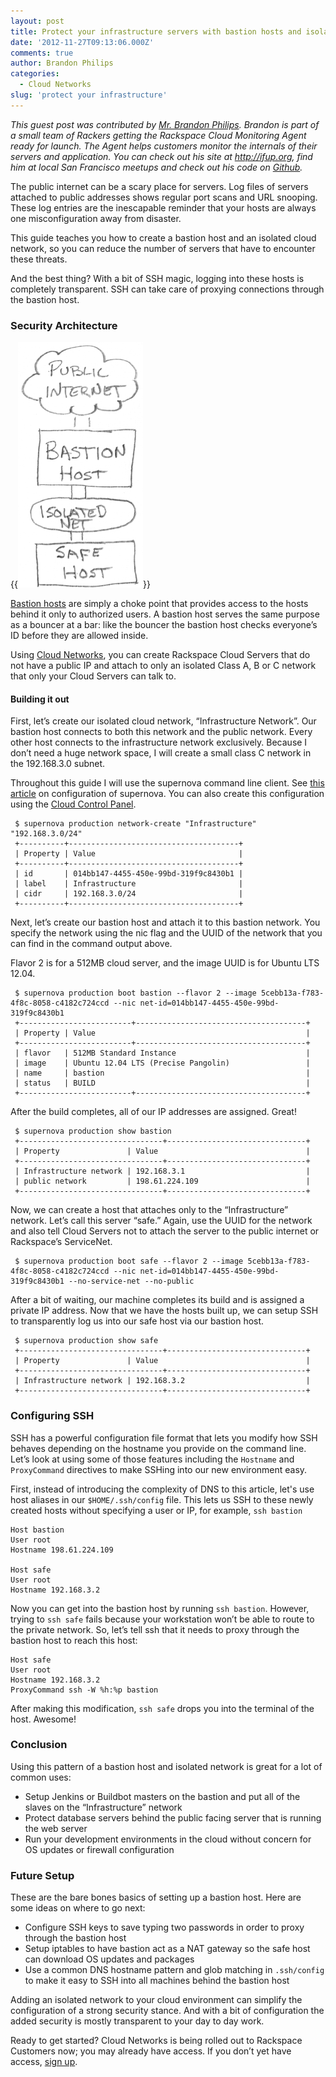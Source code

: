 ```yaml
---
layout: post
title: Protect your infrastructure servers with bastion hosts and isolated Cloud Networks
date: '2012-11-27T09:13:06.000Z'
comments: true
author: Brandon Philips
categories:
  - Cloud Networks
slug: 'protect your infrastructure' 
---
```


*This guest post was contributed by [Mr. Brandon Philips](http://www.linkedin.com/in/brandonphilips).
Brandon is part of a small team of Rackers getting the Rackspace Cloud Monitoring
Agent ready for launch. The Agent helps customers monitor the internals of their
servers and application. You can check out his site at <http://ifup.org>, find
him at local San Francisco meetups and check out his code on [Github](https://github.com/philips).*

The public internet can be a scary place for servers. Log files of servers
attached to public addresses shows regular port scans and URL snooping. These
log entries are the inescapable reminder that your hosts are always one
misconfiguration away from disaster.

This guide teaches you how to create a bastion host and an isolated cloud network,
so you can reduce the number of servers that have to encounter these threats.
<!--more-->

And the best thing? With a bit of SSH magic, logging into these hosts is
completely transparent. SSH can take care of proxying connections through the
bastion host.

### Security Architecture

{{<img src="arch.png" title="" alt="">}}


[Bastion hosts](https://en.wikipedia.org/wiki/Bastion_host) are simply a choke
point that provides access to the hosts behind it only to authorized users. A
bastion host serves the same purpose as a bouncer at a bar: like the bouncer the
bastion host checks everyone’s ID before they are allowed inside.

Using [Cloud Networks](https://docs.rackspace.com/servers/api/v2/cn-gettingstarted/content/ch_overview.html),
you can create Rackspace Cloud Servers that do not have a public IP and attach
to only an isolated Class A, B or C network that only your Cloud Servers can
talk to.

#### Building it out

First, let’s create our isolated cloud network, “Infrastructure Network”. Our
bastion host connects to both this network and the public network. Every other
host connects to the infrastructure network exclusively. Because I don’t need a
huge network space, I will create a small class C network in the 192.168.3.0 subnet.

Throughout this guide I will use the supernova command line client. See
[this article](https://docs.rackspace.com/servers/api/v2/cn-gettingstarted/content/section_gs_install_nova.html)
on configuration of supernova. You can also create this configuration using the
[Cloud Control Panel](https://mycloud.rackspace.com/).

	 $ supernova production network-create "Infrastructure" "192.168.3.0/24"
	 +----------+--------------------------------------+
	 | Property | Value                                |
	 +----------+--------------------------------------+
	 | id       | 014bb147-4455-450e-99bd-319f9c8430b1 |
	 | label    | Infrastructure                       |
	 | cidr     | 192.168.3.0/24                       |
	 +----------+--------------------------------------+

Next, let’s create our bastion host and attach it to this bastion network. You
specify the network using the nic flag and the UUID of the network that you can
find in the command output above.

Flavor 2 is for a 512MB cloud server, and the image UUID is for Ubuntu LTS 12.04.

	 $ supernova production boot bastion --flavor 2 --image 5cebb13a-f783-4f8c-8058-c4182c724ccd --nic net-id=014bb147-4455-450e-99bd-319f9c8430b1
	 +-------------------------+--------------------------------------+
	 | Property | Value                                               |
	 +-------------------------+--------------------------------------+
	 | flavor   | 512MB Standard Instance                             |
	 | image    | Ubuntu 12.04 LTS (Precise Pangolin)                 |
	 | name     | bastion                                             |
	 | status   | BUILD                                               |
	 +-------------------------+--------------------------------------+

After the build completes, all of our IP addresses are assigned. Great!

	 $ supernova production show bastion
	 +--------------------------------+-------------------------------+
	 | Property               | Value                                 |
	 +--------------------------------+-------------------------------+
	 | Infrastructure network | 192.168.3.1                           |
	 | public network         | 198.61.224.109                        |
	 +--------------------------------+-------------------------------+

Now, we can create a host that attaches only to the “Infrastructure” network.
Let’s call this server “safe.” Again, use the UUID for the network and also tell
Cloud Servers not to attach the server to the public internet or Rackspace’s
ServiceNet.

	 $ supernova production boot safe --flavor 2 --image 5cebb13a-f783-4f8c-8058-c4182c724ccd --nic net-id=014bb147-4455-450e-99bd-319f9c8430b1 --no-service-net --no-public

After a bit of waiting, our machine completes its build and is assigned a
private IP address. Now that we have the hosts built up, we can setup SSH to
transparently log us into our safe host via our bastion host.

	 $ supernova production show safe
	 +--------------------------------+-------------------------------+
	 | Property               | Value                                 |
	 +--------------------------------+-------------------------------+
	 | Infrastructure network | 192.168.3.2                           |
	 +--------------------------------+-------------------------------+

### Configuring SSH

SSH has a powerful configuration file format that lets you modify how SSH
behaves depending on the hostname you provide on the command line. Let’s look
at using some of those features including the `Hostname` and `ProxyCommand`
directives to make SSHing into our new environment easy.

First, instead of introducing the complexity of DNS to this article, let's use
host aliases in our `$HOME/.ssh/config` file. This lets us SSH to these newly
created hosts without specifying a user or IP, for example, `ssh bastion`

	Host bastion
	User root
	Hostname 198.61.224.109

	Host safe
	User root
	Hostname 192.168.3.2

Now you can get into the bastion host by running `ssh bastion`. However, trying
to `ssh safe` fails because your workstation won’t be able to route to the
private network. So, let’s tell ssh that it needs to proxy through the bastion
host to reach this host:

	Host safe
	User root
	Hostname 192.168.3.2
	ProxyCommand ssh -W %h:%p bastion

After making this modification, `ssh safe` drops you into the terminal of the
host. Awesome!

### Conclusion

Using this pattern of a bastion host and isolated network is great for a lot of
common uses:

* Setup Jenkins or Buildbot masters on the bastion and put all of the slaves on the “Infrastructure” network
* Protect database servers behind the public facing server that is running the web server
* Run your development environments in the cloud without concern for OS updates or firewall configuration

### Future Setup

These are the bare bones basics of setting up a bastion host. Here are some ideas on where to go next:

* Configure SSH keys to save typing two passwords in order to proxy through the bastion host
* Setup iptables to have bastion act as a NAT gateway so the safe host can download OS updates and packages
* Use a common DNS hostname pattern and glob matching in `.ssh/config` to make it easy to SSH into all machines behind the bastion host

Adding an isolated network to your cloud environment can simplify the
configuration of a strong security stance. And with a bit of configuration the
added security is mostly transparent to your day to day work.

Ready to get started? Cloud Networks is being rolled out to Rackspace Customers
now; you may already have access. If you don’t yet have access,
[sign up](https://www.iwantcloudnetworks.com/).
